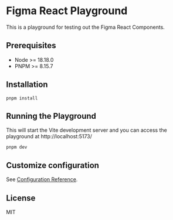 # Figma React Playground

This is a playground for testing out the Figma React Components.

## Prerequisites

- Node >= 18.18.0
- PNPM >= 8.15.7

## Installation

```
pnpm install
```

## Running the Playground

This will start the Vite development server and you can access the playground at http://localhost:5173/

```
pnpm dev
```

## Customize configuration

See [Configuration Reference](https://vitejs.dev/config/).

## License

MIT

